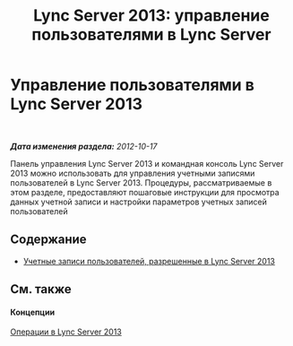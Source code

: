 ﻿---
title: 'Lync Server 2013: управление пользователями в Lync Server'
TOCTitle: Управление пользователями в Lync Server 2013
ms:assetid: 16b2d276-f0ea-4be6-ac61-673be6f37cad
ms:mtpsurl: https://technet.microsoft.com/ru-ru/library/JJ649974(v=OCS.15)
ms:contentKeyID: 49887879
ms.date: 05/19/2016
mtps_version: v=OCS.15
ms.translationtype: HT
---

# Управление пользователями в Lync Server 2013

 

_**Дата изменения раздела:** 2012-10-17_

Панель управления Lync Server 2013 и командная консоль Lync Server 2013 можно использовать для управления учетными записями пользователей в Lync Server 2013. Процедуры, рассматриваемые в этом разделе, предоставляют пошаговые инструкции для просмотра данных учетной записи и настройки параметров учетных записей пользователей

## Содержание

  - [Учетные записи пользователей, разрешенные в Lync Server 2013](lync-server-2013-user-accounts-enabled-for-lync-server.md)

## См. также

#### Концепции

[Операции в Lync Server 2013](lync-server-2013-operations.md)

